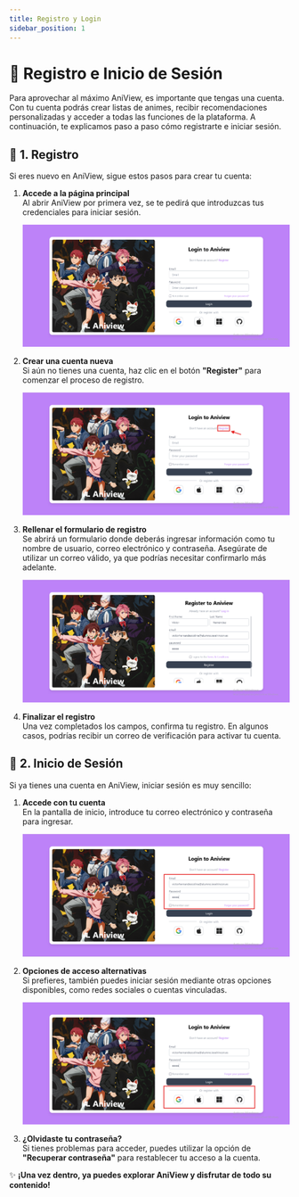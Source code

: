 ```yaml
---
title: Registro y Login
sidebar_position: 1
---
```


# 📝 Registro e Inicio de Sesión

Para aprovechar al máximo AniView, es importante que tengas una cuenta. Con tu cuenta podrás crear listas de animes, recibir recomendaciones personalizadas y acceder a todas las funciones de la plataforma. A continuación, te explicamos paso a paso cómo registrarte e iniciar sesión.

## 🔹 **1. Registro**

Si eres nuevo en AniView, sigue estos pasos para crear tu cuenta:

1. **Accede a la página principal**  
   Al abrir AniView por primera vez, se te pedirá que introduzcas tus credenciales para iniciar sesión.

   ![RegisterPrimerPaso](../docsImg/registerprimerpaso.png)

2. **Crear una cuenta nueva**  
   Si aún no tienes una cuenta, haz clic en el botón **"Register"** para comenzar el proceso de registro.

   ![RegisterSegundoPaso](../docsImg/registersegundopaso.png)

3. **Rellenar el formulario de registro**  
   Se abrirá un formulario donde deberás ingresar información como tu nombre de usuario, correo electrónico y contraseña. Asegúrate de utilizar un correo válido, ya que podrías necesitar confirmarlo más adelante.

   ![RegisterTercerPaso](../docsImg/registertercerpaso.png)

4. **Finalizar el registro**  
   Una vez completados los campos, confirma tu registro. En algunos casos, podrías recibir un correo de verificación para activar tu cuenta.

## 🔹 **2. Inicio de Sesión**

Si ya tienes una cuenta en AniView, iniciar sesión es muy sencillo:

1. **Accede con tu cuenta**  
   En la pantalla de inicio, introduce tu correo electrónico y contraseña para ingresar.

   ![LoginPrimerPaso](../docsImg/loginprimerpaso.png)

2. **Opciones de acceso alternativas**  
   Si prefieres, también puedes iniciar sesión mediante otras opciones disponibles, como redes sociales o cuentas vinculadas.

   ![LoginSegundoPaso](../docsImg/loginsegundopaso.png)

3. **¿Olvidaste tu contraseña?**  
   Si tienes problemas para acceder, puedes utilizar la opción de **"Recuperar contraseña"** para restablecer tu acceso a la cuenta.

✨ **¡Una vez dentro, ya puedes explorar AniView y disfrutar de todo su contenido!**
